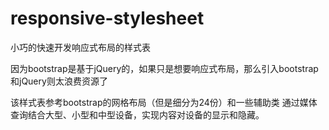 # responsive-stylesheet
小巧的快速开发响应式布局的样式表

因为bootstrap是基于jQuery的，如果只是想要响应式布局，那么引入bootstrap和jQuery则太浪费资源了

该样式表参考bootstrap的网格布局（但是细分为24份）和一些辅助类 通过媒体查询结合大型、小型和中型设备，实现内容对设备的显示和隐藏。
